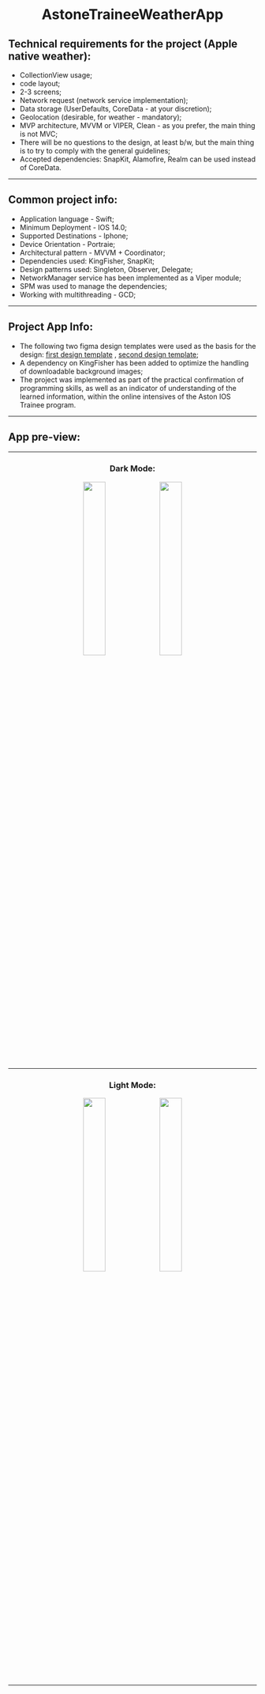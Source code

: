 <h1 align="center">AstoneTraineeWeatherApp

## Technical requirements for the project (Apple native weather):
- CollectionView usage;
- code layout;
- 2-3 screens;
- Network request (network service implementation);
- Data storage (UserDefaults, CoreData - at your discretion);
- Geolocation (desirable, for weather - mandatory);
- MVP architecture, MVVM or VIPER, Clean - as you prefer, the main thing is not MVC;
- There will be no questions to the design, at least b/w, but the main thing is to try to comply with the general guidelines;
- Accepted dependencies: SnapKit, Alamofire, Realm can be used instead of CoreData.
---

## Common project info:
- Application language - Swift;
- Minimum Deployment - IOS 14.0;
- Supported Destinations - Iphone;
- Device Orientation - Portraiе;
- Architectural pattern - MVVM + Coordinator;
- Dependencies used: KingFisher, SnapKit;
- Design patterns used: Singleton, Observer, Delegate;
- NetworkManager service has been implemented as a Viper module;
- SPM was used to manage the dependencies;
- Working with multithreading - GCD;
---

## Project App Info:
- The following two figma design templates were used as the basis for the design: [first design template](https://www.figma.com/file/JbzBmfzscmaqxhCaYmztz0/Weather-app-(Community)?type=design&node-id=1-18&mode=design&t=eHsBicRneEdUMgLu-0) , [second design template](https://www.figma.com/file/zNtOa4OkrV167tJRb9zFnh/weather-app-(Community)?type=design&node-id=5-64&mode=design&t=Mw4C2e9sDLw3fbs2-0);
- A dependency on KingFisher has been added to optimize the handling of downloadable background images;
- The project was implemented as part of the practical confirmation of programming skills, as well as an indicator of understanding of the learned information, within the online intensives of the Aston IOS Trainee program.
---

## App pre-view:
---
<h3 align="center">Dark Mode:

  <p align="center">
<img src="https://github.com/Ivan-Biriukov/AstoneTraineeWeheterApp/assets/102241612/0f97e462-f2a1-445f-9c4b-2c096870621a" width="30%";>  
<img src="https://github.com/Ivan-Biriukov/AstoneTraineeWeheterApp/assets/102241612/4ff9b317-6348-4c21-807f-5f885589dc6b" width="30%";>  
</p>

---
<h3 align="center">Light Mode:

  <p align="center">
<img src="https://github.com/Ivan-Biriukov/AstoneTraineeWeheterApp/assets/102241612/6ee5b7f1-6bbb-46b1-867a-ce6de4e052a2" width="30%";>
<img src="https://github.com/Ivan-Biriukov/AstoneTraineeWeheterApp/assets/102241612/836610c6-41fe-4aa5-b149-1c8ffcdb311e" width="30%";> 
</p>

---
